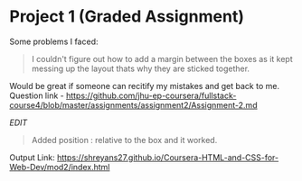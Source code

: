 # Project 1 (Graded Assignment)

Some problems I faced:
> I couldn't figure out how to add a margin between the boxes as it kept messing up the layout thats why they are sticked together.<br>
        
Would be great if someone can recitify my mistakes and get back to me.<br>
Question link - https://github.com/jhu-ep-coursera/fullstack-course4/blob/master/assignments/assignment2/Assignment-2.md


*EDIT*
> Added position : relative to the box and it worked.


Output Link: https://shreyans27.github.io/Coursera-HTML-and-CSS-for-Web-Dev/mod2/index.html
